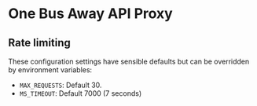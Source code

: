 # One Bus Away API Proxy

## Rate limiting 

These configuration settings have sensible defaults but can be overridden by 
environment variables:

* `MAX_REQUESTS`: Default 30.
* `MS_TIMEOUT`: Default 7000 (7 seconds)
